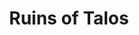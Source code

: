 ---
mission_id: ruins
editorsChoice:
title: "Ruins of Talos"
authors: 
    - "John Johnson"
date:
filename: "ruins.zip"
description: "Grand Admiral Thrawn has directed you to investigate the ancient ruins on Talos XII and uncover what Dark Jedi C'Boath is doing there. While en route to the site your ship was destroyed. Your gear is scattered across the ruins and you must take on C'Boath's army alone."
heroImage: 
levelReplaced:	SECBASE
difficulty: yes
bm:	yes
fme: no
wax: yes
three_do: no
voc: yes
gmd: yes
vue: no
lfd: yes
base: "New level from scratch" 
editors: "WDFUSE 2.00"

---